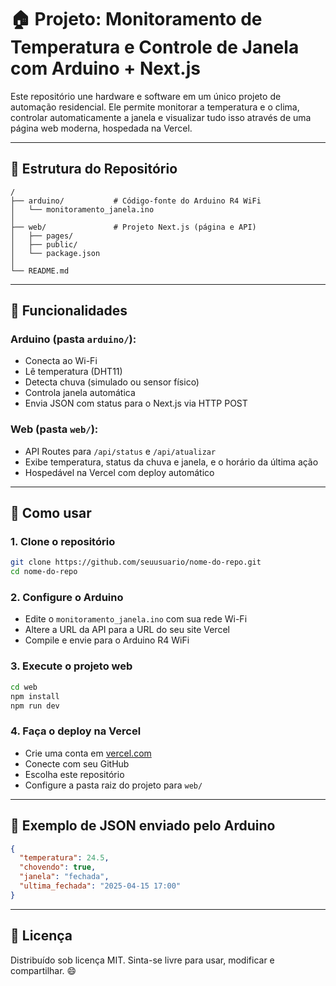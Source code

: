 # 🏠 Projeto: Monitoramento de Temperatura e Controle de Janela com Arduino + Next.js

Este repositório une hardware e software em um único projeto de automação residencial. Ele permite monitorar a temperatura e o clima, controlar automaticamente a janela e visualizar tudo isso através de uma página web moderna, hospedada na Vercel.

---

## 📁 Estrutura do Repositório

```
/
├── arduino/           # Código-fonte do Arduino R4 WiFi
│   └── monitoramento_janela.ino
│
├── web/               # Projeto Next.js (página e API)
│   ├── pages/
│   ├── public/
│   └── package.json
│
└── README.md
```

---

## 🔧 Funcionalidades

### Arduino (pasta `arduino/`):
- Conecta ao Wi-Fi
- Lê temperatura (DHT11)
- Detecta chuva (simulado ou sensor físico)
- Controla janela automática
- Envia JSON com status para o Next.js via HTTP POST

### Web (pasta `web/`):
- API Routes para `/api/status` e `/api/atualizar`
- Exibe temperatura, status da chuva e janela, e o horário da última ação
- Hospedável na Vercel com deploy automático

---

## 🚀 Como usar

### 1. Clone o repositório
```bash
git clone https://github.com/seuusuario/nome-do-repo.git
cd nome-do-repo
```

### 2. Configure o Arduino
- Edite o `monitoramento_janela.ino` com sua rede Wi-Fi
- Altere a URL da API para a URL do seu site Vercel
- Compile e envie para o Arduino R4 WiFi

### 3. Execute o projeto web
```bash
cd web
npm install
npm run dev
```

### 4. Faça o deploy na Vercel
- Crie uma conta em [vercel.com](https://vercel.com)
- Conecte com seu GitHub
- Escolha este repositório
- Configure a pasta raiz do projeto para `web/`

---

## 🧪 Exemplo de JSON enviado pelo Arduino

```json
{
  "temperatura": 24.5,
  "chovendo": true,
  "janela": "fechada",
  "ultima_fechada": "2025-04-15 17:00"
}
```

---

## 📄 Licença

Distribuído sob licença MIT. Sinta-se livre para usar, modificar e compartilhar. 😄
